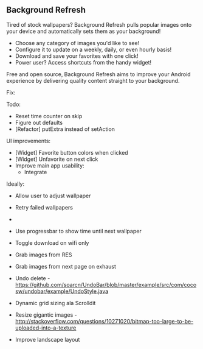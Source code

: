 Background Refresh
------------------

Tired of stock wallpapers? Background Refresh pulls popular images onto your device and automatically sets them as your background! 

* Choose any category of images you'd like to see!
* Configure it to update on a weekly, daily, or even hourly basis!
* Download and save your favorites with one click!
* Power user? Access shortcuts from the handy widget!

Free and open source, Background Refresh aims to improve your Android experience by delivering quality content straight to your background.

Fix:

Todo:
* Reset time counter on skip
* Figure out defaults
* [Refactor] putExtra instead of setAction

UI improvements:
* [Widget] Favorite button colors when clicked
* [Widget] Unfavorite on next click
* Improve main app usability:
	* Integrate 

Ideally:
* Allow user to adjust wallpaper
* Retry failed wallpapers
* 

* Use progressbar to show time until next wallpaper
* Toggle download on wifi only
* Grab images from RES
* Grab images from next page on exhaust
* Undo delete - https://github.com/soarcn/UndoBar/blob/master/example/src/com/cocosw/undobar/example/UndoStyle.java
* Dynamic grid sizing ala Scrolldit
* Resize gigantic images - http://stackoverflow.com/questions/10271020/bitmap-too-large-to-be-uploaded-into-a-texture
* Improve landscape layout